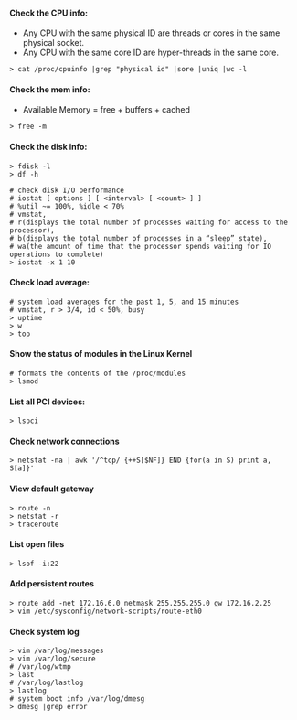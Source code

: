 #### Check the CPU info:
- Any CPU with the same physical ID are threads or cores in the same physical socket.
- Any CPU with the same core ID are hyper-threads in the same core.
```
> cat /proc/cpuinfo |grep "physical id" |sore |uniq |wc -l
```

#### Check the mem info:
- Available Memory = free + buffers + cached
```
> free -m
```

#### Check the disk info:

```
> fdisk -l
> df -h

# check disk I/O performance
# iostat [ options ] [ <interval> [ <count> ] ]
# %util ~= 100%, %idle < 70%
# vmstat, 
# r(displays the total number of processes waiting for access to the processor), 
# b(displays the total number of processes in a “sleep” state),
# wa(the amount of time that the processor spends waiting for IO operations to complete)
> iostat -x 1 10
```

#### Check load average:
```
# system load averages for the past 1, 5, and 15 minutes
# vmstat, r > 3/4, id < 50%, busy
> uptime
> w
> top
```

#### Show the status of modules in the Linux Kernel
```
# formats the contents of the /proc/modules
> lsmod
```

#### List all PCI devices:
```
> lspci
```

#### Check network connections
```
> netstat -na | awk '/^tcp/ {++S[$NF]} END {for(a in S) print a, S[a]}'
```

#### View default gateway
```
> route -n
> netstat -r
> traceroute
```
#### List open files
```
> lsof -i:22
```

#### Add persistent routes
```
> route add -net 172.16.6.0 netmask 255.255.255.0 gw 172.16.2.25
> vim /etc/sysconfig/network-scripts/route-eth0
```

#### Check system log
```
> vim /var/log/messages
> vim /var/log/secure
# /var/log/wtmp
> last
# /var/log/lastlog
> lastlog
# system boot info /var/log/dmesg
> dmesg |grep error
```
